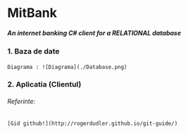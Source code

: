 # MitBank
##### An internet banking  C# client for a RELATIONAL database
### 1. Baza de date
    Diagrama : ![Diagrama](./Database.png)
### 2. Aplicatia (Clientul)

###### Referinte:
    [Gid github!](http://rogerdudler.github.io/git-guide/)
